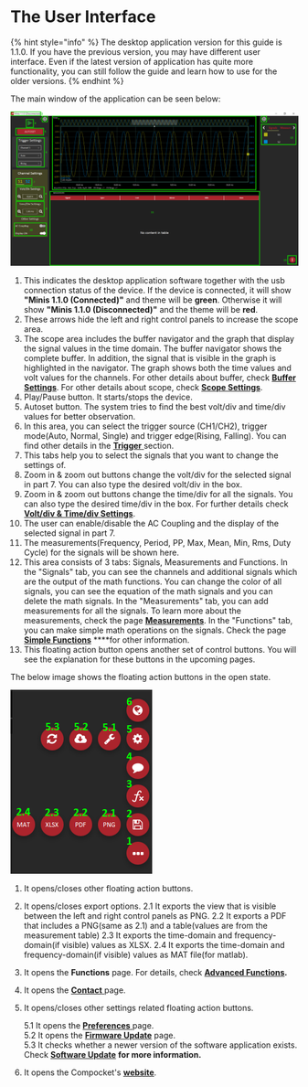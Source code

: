 # The User Interface

{% hint style="info" %}
The desktop application version for this guide is 1.1.0. If you have the previous version, you may have different user interface. Even if the latest version of application has quite more functionality, you can still follow the guide and learn how to use for the older versions.
{% endhint %}

The main window of the application can be seen below:

![](../../../../.gitbook/assets/image%20%2827%29.png)

1. This indicates the desktop application software together with the usb connection status of the device. If the device is connected, it will show **"Minis 1.1.0 \(Connected\)"** and theme will be **green**. Otherwise it will show **"Minis 1.1.0 \(Disconnected\)"** and the theme will be **red**.
2. These arrows hide the left and right control panels to increase the scope area.
3. The scope area includes the buffer navigator and the graph that display the signal values in the time domain. The buffer navigator shows the complete buffer. In addition, the signal that is visible in the graph is highlighted in the navigator. The graph shows both the time values and volt values for the channels. For other details about buffer, check [**Buffer Settings**](buffer-settings.md). For other details about scope, check [**Scope Settings**](scope-settings/).
4. Play/Pause button. It starts/stops the device.
5. Autoset button. The system tries to find the best volt/div and time/div values for better observation.
6.  In this area, you can select the trigger source \(CH1/CH2\), trigger mode\(Auto, Normal, Single\) and trigger edge\(Rising, Falling\). You can find other details in the [**Trigger** ](scope-settings/trigger.md)section.
7. This tabs help you to select the signals that you want to change the settings of.
8. Zoom in & zoom out buttons change the volt/div for the selected signal in part 7. You can also type the desired volt/div in the box. 
9. Zoom in & zoom out buttons change the time/div for all the signals. You can also type the desired time/div in the box. For further details check [**Volt/div & Time/div Settings**](scope-settings/volt-div-and-time-div-settings.md).
10. The user can enable/disable the AC Coupling and the display of the selected signal in part 7.
11. The measurements\(Frequency, Period, PP, Max, Mean, Min, Rms, Duty Cycle\) for the signals will be shown here.
12. This area consists of 3 tabs: Signals, Measurements and Functions. In the "Signals" tab, you can see the channels and additional signals which are the output of the math functions. You can change the color of all signals, you can see the equation of the math signals and you can delete the math signals. In the "Measurements" tab, you can add measurements for all the signals. To learn more about the measurements, check the page [**Measurements**](measurements.md). In the "Functions" tab, you can make simple math operations on the signals. Check the page [**Simple Functions**](simple-functions.md) ****for other information.
13. This floating action button opens another set of control buttons. You will see the explanation for these buttons in the upcoming pages.

The below image shows the floating action buttons in the open state.

![](../../../../.gitbook/assets/image%20%2871%29.png)

1. It opens/closes other floating action buttons.
2. It opens/closes export options. 2.1 It exports the view that is visible between the left and right control panels as PNG. 2.2 It exports a PDF that includes a PNG\(same as 2.1\) and a table\(values are from the measurement table\) 2.3 It exports the time-domain and frequency-domain\(if visible\) values as XLSX. 2.4 It exports the time-domain and frequency-domain\(if visible\) values as MAT file\(for matlab\).
3. It opens the **Functions** page. For details, check [**Advanced Functions**](custom-functions.md)**.**
4. It opens the [**Contact** ](contact.md)page.
5. It opens/closes other settings related floating action buttons.

   5.1 It opens the [**Preferences** ](preferences.md)page.  
   5.2 It opens the [**Firmware Update**](firmware-update.md) page.  
   5.3 It checks whether a newer version of the software application exists. Check [**Software Update**](software-update.md) ****for more information**.**

6. It opens the Compocket's [**website**](https://compocket.com/). 

